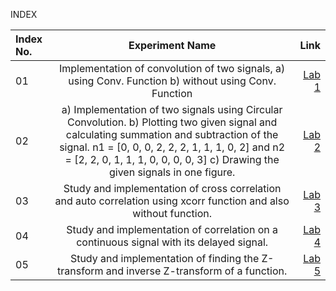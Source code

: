  INDEX

| Index No.      | Experiment Name | Link     |
| :---        |    :----:   |          ---: |
| 01     | Implementation of convolution of two signals, a)	using Conv. Function b)	without using Conv. Function   | [Lab 1](https://github.com/bushrafarzin31/DSP_Sessional-1810031/tree/main/LAB%201)  |
| 02   | a) Implementation of two signals using Circular Convolution. b) Plotting two given signal and calculating summation and subtraction of the signal. n1 = [0, 0, 0, 2, 2, 2, 1, 1, 1, 0, 2] and n2 = [2, 2, 0, 1, 1, 1, 0, 0, 0, 0, 3]   c) Drawing the given signals in one figure.  |[Lab 2](https://github.com/bushrafarzin31/DSP_Sessional-1810031/tree/main/2nd%20%20LAB)     |
| 03   | Study and implementation of cross correlation and auto correlation using xcorr function and also without function. | [Lab 3](https://github.com/U-Zareen-010/RUET-ECE_4th-Year_1810010/tree/main/4-1%20Digital%20Signal%20Processing/Lab%203)   |
| 04   | Study and implementation of correlation on a continuous signal with its delayed signal.       | [Lab 4](https://github.com/U-Zareen-010/RUET-ECE_4th-Year_1810010/tree/main/4-1%20Digital%20Signal%20Processing/Lab%204)       |
| 05   | Study and implementation of finding the Z-transform and inverse Z-transform of a function.     |[Lab 5](https://github.com/U-Zareen-010/RUET-ECE_4th-Year_1810010/tree/main/4-1%20Digital%20Signal%20Processing/Lab%205)   |
